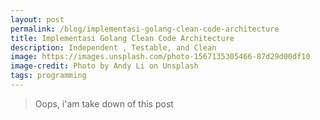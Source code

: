 ```yaml
---
layout: post
permalink: /blog/implementasi-golang-clean-code-architecture
title: Implementasi Golang Clean Code Architecture
description: Independent , Testable, and Clean
image: https://images.unsplash.com/photo-1567135305466-87d29d00df10
image-credit: Photo by Andy Li on Unsplash
tags: programming
---
```


> Oops, i'am take down of this post
